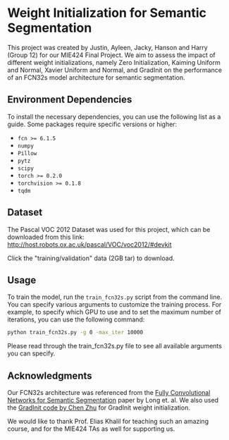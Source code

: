 # Weight Initialization for Semantic Segmentation

This project was created by Justin, Ayleen, Jacky, Hanson and Harry (Group 12) for our MIE424 Final Project. We aim to assess the impact of different weight initializations, namely Zero Initialization, Kaiming Uniform and Normal, Xavier Uniform and Normal, and GradInit on the performance of an FCN32s model architecture for semantic segmentation.

## Environment Dependencies
To install the necessary dependencies, you can use the following list as a guide. Some packages require specific versions or higher:

- `fcn >= 6.1.5`
- `numpy`
- `Pillow`
- `pytz`
- `scipy`
- `torch >= 0.2.0`
- `torchvision >= 0.1.8`
- `tqdm`

## Dataset 
The Pascal VOC 2012 Dataset was used for this project, which can be downloaded from this link: http://host.robots.ox.ac.uk/pascal/VOC/voc2012/#devkit

Click the "training/validation" data (2GB tar) to download.

## Usage
To train the model, run the `train_fcn32s.py` script from the command line. You can specify various arguments to customize the training process. For example, to specify which GPU to use and to set the maximum number of iterations, you can use the following command:

```bash
python train_fcn32s.py -g 0 -max_iter 10000
```

Please read through the train_fcn32s.py file to see all available arguments you can specify.

## Acknowledgments
Our FCN32s architecture was referenced from the [Fully Convolutional Networks for Semantic Segmentation](https://www.cv-foundation.org/openaccess/content_cvpr_2015/papers/Long_Fully_Convolutional_Networks_2015_CVPR_paper.pdf) paper by Long et. al. We also used the [GradInit code by Chen Zhu](https://par.nsf.gov/servlets/purl/10397365) for GradInit weight initialization.

We would like to thank Prof. Elias Khalil for teaching such an amazing course, and for the MIE424 TAs as well for supporting us. 
